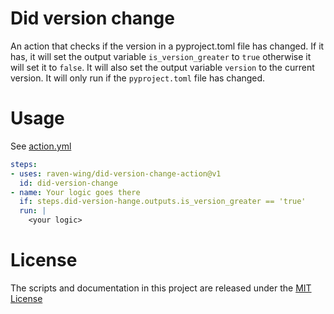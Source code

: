 # Did version change

An action that checks if the version in a pyproject.toml file has changed.
If it has, it will set the output variable `is_version_greater` to `true` otherwise it will set it to `false`. 
It will also set the output variable `version` to the current version.
It will only run if the `pyproject.toml` file has changed.

# Usage

See [action.yml](action.yml)

```yaml
steps:
- uses: raven-wing/did-version-change-action@v1
  id: did-version-change
- name: Your logic goes there
  if: steps.did-version-hange.outputs.is_version_greater == 'true'
  run: |
    <your logic>
```

# License

The scripts and documentation in this project are released under the [MIT License](LICENSE)
